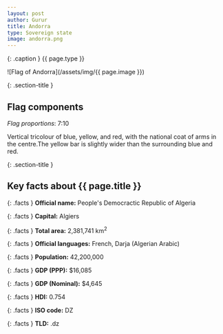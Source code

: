 ```yaml
---
layout: post
author: Gurur
title: Andorra
type: Sovereign state
image: andorra.png
---
```

{: .caption }
{{ page.type }}

![Flag of Andorra](/assets/img/{{ page.image }})

{: .section-title }
## Flag components

*Flag proportions*: 7:10

Vertical tricolour of blue, yellow, and red, with the national coat of arms in the centre.The yellow bar is slightly wider than the surrounding blue and red.

{: .section-title }
## Key facts about {{ page.title }}

{: .facts }
**Official name:** People's Democractic Republic of Algeria

{: .facts }
**Capital:** Algiers

{: .facts }
**Total area:** 2,381,741 km<sup>2</sup>

{: .facts }
**Official languages:** French, Darja (Algerian Arabic)

{: .facts }
**Population:** 42,200,000

{: .facts }
**GDP (PPP):** $16,085

{: .facts }
**GDP (Nominal):** $4,645

{: .facts }
**HDI:** 0.754

{: .facts }
**ISO code:** DZ

{: .facts }
**TLD:** .dz
